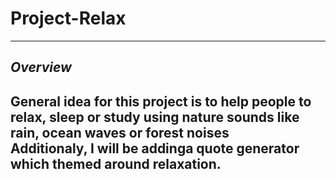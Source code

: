 <!-- # project-relax -->

# Project-Relax
 --- 
*Overview*
 --- 
General idea for this project is to help people to relax, sleep or study using nature sounds like rain, ocean waves or forest noises\
Additionaly, I will be addinga quote generator which themed around relaxation.   
---